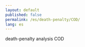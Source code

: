 ```yaml
---
layout: default
published: false
permalink: /es/death-penalty/COD/
lang: es
---
```


death-penalty analysis COD
